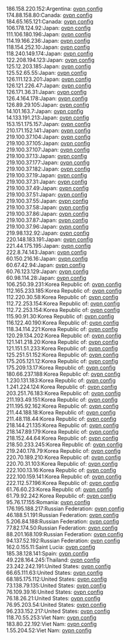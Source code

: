 186.158.220.152:Argentina: [ovpn config](vpn/186_158_220_152.ovpn)  
174.88.158.80:Canada: [ovpn config](vpn/174_88_158_80.ovpn)  
184.65.165.121:Canada: [ovpn config](vpn/184_65_165_121.ovpn)  
106.178.124.92:Japan: [ovpn config](vpn/106_178_124_92.ovpn)  
111.106.180.196:Japan: [ovpn config](vpn/111_106_180_196.ovpn)  
114.19.166.236:Japan: [ovpn config](vpn/114_19_166_236.ovpn)  
118.154.252.10:Japan: [ovpn config](vpn/118_154_252_10.ovpn)  
118.240.149.174:Japan: [ovpn config](vpn/118_240_149_174.ovpn)  
122.208.194.123:Japan: [ovpn config](vpn/122_208_194_123.ovpn)  
125.12.203.185:Japan: [ovpn config](vpn/125_12_203_185.ovpn)  
125.52.65.55:Japan: [ovpn config](vpn/125_52_65_55.ovpn)  
126.111.123.201:Japan: [ovpn config](vpn/126_111_123_201.ovpn)  
126.121.226.47:Japan: [ovpn config](vpn/126_121_226_47.ovpn)  
126.171.36.31:Japan: [ovpn config](vpn/126_171_36_31.ovpn)  
126.4.164.178:Japan: [ovpn config](vpn/126_4_164_178.ovpn)  
126.89.29.105:Japan: [ovpn config](vpn/126_89_29_105.ovpn)  
14.101.163.7:Japan: [ovpn config](vpn/14_101_163_7.ovpn)  
14.133.191.213:Japan: [ovpn config](vpn/14_133_191_213.ovpn)  
153.151.175.157:Japan: [ovpn config](vpn/153_151_175_157.ovpn)  
210.171.152.141:Japan: [ovpn config](vpn/210_171_152_141.ovpn)  
219.100.37.104:Japan: [ovpn config](vpn/219_100_37_104.ovpn)  
219.100.37.105:Japan: [ovpn config](vpn/219_100_37_105.ovpn)  
219.100.37.107:Japan: [ovpn config](vpn/219_100_37_107.ovpn)  
219.100.37.13:Japan: [ovpn config](vpn/219_100_37_13.ovpn)  
219.100.37.177:Japan: [ovpn config](vpn/219_100_37_177.ovpn)  
219.100.37.182:Japan: [ovpn config](vpn/219_100_37_182.ovpn)  
219.100.37.19:Japan: [ovpn config](vpn/219_100_37_19.ovpn)  
219.100.37.31:Japan: [ovpn config](vpn/219_100_37_31.ovpn)  
219.100.37.49:Japan: [ovpn config](vpn/219_100_37_49.ovpn)  
219.100.37.51:Japan: [ovpn config](vpn/219_100_37_51.ovpn)  
219.100.37.55:Japan: [ovpn config](vpn/219_100_37_55.ovpn)  
219.100.37.58:Japan: [ovpn config](vpn/219_100_37_58.ovpn)  
219.100.37.86:Japan: [ovpn config](vpn/219_100_37_86.ovpn)  
219.100.37.87:Japan: [ovpn config](vpn/219_100_37_87.ovpn)  
219.100.37.96:Japan: [ovpn config](vpn/219_100_37_96.ovpn)  
219.98.132.92:Japan: [ovpn config](vpn/219_98_132_92.ovpn)  
220.148.183.191:Japan: [ovpn config](vpn/220_148_183_191.ovpn)  
221.44.175.195:Japan: [ovpn config](vpn/221_44_175_195.ovpn)  
222.8.74.143:Japan: [ovpn config](vpn/222_8_74_143.ovpn)  
60.150.216.16:Japan: [ovpn config](vpn/60_150_216_16.ovpn)  
60.67.42.94:Japan: [ovpn config](vpn/60_67_42_94.ovpn)  
60.76.123.129:Japan: [ovpn config](vpn/60_76_123_129.ovpn)  
60.98.114.28:Japan: [ovpn config](vpn/60_98_114_28.ovpn)  
106.250.39.231:Korea Republic of: [ovpn config](vpn/106_250_39_231.ovpn)  
112.165.233.185:Korea Republic of: [ovpn config](vpn/112_165_233_185.ovpn)  
112.220.30.58:Korea Republic of: [ovpn config](vpn/112_220_30_58.ovpn)  
112.72.253.154:Korea Republic of: [ovpn config](vpn/112_72_253_154.ovpn)  
112.72.253.154:Korea Republic of: [ovpn config](vpn/112_72_253_154.ovpn)  
115.90.91.30:Korea Republic of: [ovpn config](vpn/115_90_91_30.ovpn)  
116.122.40.190:Korea Republic of: [ovpn config](vpn/116_122_40_190.ovpn)  
118.34.114.221:Korea Republic of: [ovpn config](vpn/118_34_114_221.ovpn)  
120.29.134.202:Korea Republic of: [ovpn config](vpn/120_29_134_202.ovpn)  
121.141.218.20:Korea Republic of: [ovpn config](vpn/121_141_218_20.ovpn)  
121.151.51.233:Korea Republic of: [ovpn config](vpn/121_151_51_233.ovpn)  
125.251.51.152:Korea Republic of: [ovpn config](vpn/125_251_51_152.ovpn)  
175.205.121.12:Korea Republic of: [ovpn config](vpn/175_205_121_12.ovpn)  
175.209.13.17:Korea Republic of: [ovpn config](vpn/175_209_13_17.ovpn)  
180.66.237.188:Korea Republic of: [ovpn config](vpn/180_66_237_188.ovpn)  
1.230.131.183:Korea Republic of: [ovpn config](vpn/1_230_131_183.ovpn)  
1.241.224.124:Korea Republic of: [ovpn config](vpn/1_241_224_124.ovpn)  
203.251.76.183:Korea Republic of: [ovpn config](vpn/203_251_76_183.ovpn)  
211.193.49.151:Korea Republic of: [ovpn config](vpn/211_193_49_151.ovpn)  
211.195.92.162:Korea Republic of: [ovpn config](vpn/211_195_92_162.ovpn)  
211.44.188.18:Korea Republic of: [ovpn config](vpn/211_44_188_18.ovpn)  
211.48.118.44:Korea Republic of: [ovpn config](vpn/211_48_118_44.ovpn)  
218.144.21.135:Korea Republic of: [ovpn config](vpn/218_144_21_135.ovpn)  
218.147.89.179:Korea Republic of: [ovpn config](vpn/218_147_89_179.ovpn)  
218.152.44.64:Korea Republic of: [ovpn config](vpn/218_152_44_64.ovpn)  
218.50.233.245:Korea Republic of: [ovpn config](vpn/218_50_233_245.ovpn)  
219.240.178.79:Korea Republic of: [ovpn config](vpn/219_240_178_79.ovpn)  
220.70.189.210:Korea Republic of: [ovpn config](vpn/220_70_189_210.ovpn)  
220.70.31.103:Korea Republic of: [ovpn config](vpn/220_70_31_103.ovpn)  
222.100.13.16:Korea Republic of: [ovpn config](vpn/222_100_13_16.ovpn)  
222.100.159.141:Korea Republic of: [ovpn config](vpn/222_100_159_141.ovpn)  
222.112.57.196:Korea Republic of: [ovpn config](vpn/222_112_57_196.ovpn)  
61.76.60.23:Korea Republic of: [ovpn config](vpn/61_76_60_23.ovpn)  
61.79.92.242:Korea Republic of: [ovpn config](vpn/61_79_92_242.ovpn)  
95.76.17.155:Romania: [ovpn config](vpn/95_76_17_155.ovpn)  
176.195.188.217:Russian Federation: [ovpn config](vpn/176_195_188_217.ovpn)  
46.188.51.191:Russian Federation: [ovpn config](vpn/46_188_51_191.ovpn)  
5.206.84.188:Russian Federation: [ovpn config](vpn/5_206_84_188.ovpn)  
77.82.174.50:Russian Federation: [ovpn config](vpn/77_82_174_50.ovpn)  
88.201.168.109:Russian Federation: [ovpn config](vpn/88_201_168_109.ovpn)  
94.137.52.192:Russian Federation: [ovpn config](vpn/94_137_52_192.ovpn)  
162.0.155.11:Saint Lucia: [ovpn config](vpn/162_0_155_11.ovpn)  
185.38.128.141:Spain: [ovpn config](vpn/185_38_128_141.ovpn)  
49.228.164.245:Thailand: [ovpn config](vpn/49_228_164_245.ovpn)  
23.242.242.191:United States: [ovpn config](vpn/23_242_242_191.ovpn)  
66.65.111.63:United States: [ovpn config](vpn/66_65_111_63.ovpn)  
68.185.175.112:United States: [ovpn config](vpn/68_185_175_112.ovpn)  
73.138.79.135:United States: [ovpn config](vpn/73_138_79_135.ovpn)  
76.109.39.16:United States: [ovpn config](vpn/76_109_39_16.ovpn)  
76.18.26.21:United States: [ovpn config](vpn/76_18_26_21.ovpn)  
76.95.203.54:United States: [ovpn config](vpn/76_95_203_54.ovpn)  
96.233.152.217:United States: [ovpn config](vpn/96_233_152_217.ovpn)  
118.70.55.253:Viet Nam: [ovpn config](vpn/118_70_55_253.ovpn)  
183.80.22.192:Viet Nam: [ovpn config](vpn/183_80_22_192.ovpn)  
1.55.204.52:Viet Nam: [ovpn config](vpn/1_55_204_52.ovpn)  
